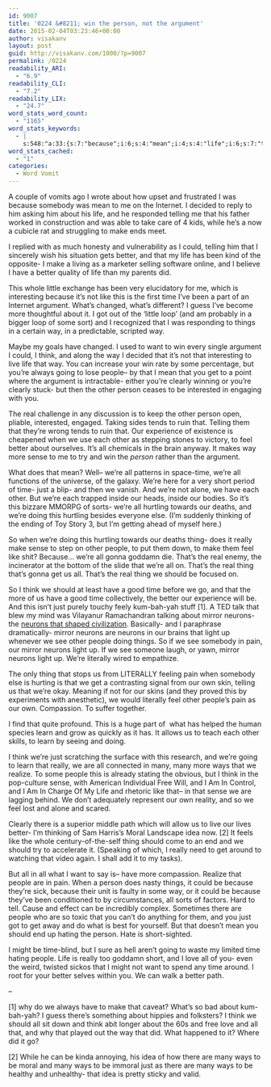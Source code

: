 ```yaml
---
id: 9007
title: '0224 &#8211; win the person, not the argument'
date: 2015-02-04T03:23:46+00:00
author: visakanv
layout: post
guid: http://visakanv.com/1000/?p=9007
permalink: /0224
readability_ARI:
  - "6.9"
readability_CLI:
  - "7.2"
readability_LIX:
  - "24.7"
word_stats_word_count:
  - "1165"
word_stats_keywords:
  - |
    s:548:"a:33:{s:7:"because";i:6;s:4:"mean";i:4;s:4:"life";i:6;s:7:"telling";i:4;s:4:"make";i:5;s:6:"better";i:7;s:4:"like";i:4;s:4:"time";i:8;s:8:"argument";i:4;s:6:"what's";i:3;s:6:"things";i:3;s:4:"want";i:3;s:5:"think";i:6;s:5:"going";i:3;s:6:"people";i:7;s:7:"clearly";i:3;s:6:"person";i:5;s:4:"real";i:4;s:4:"feel";i:4;s:5:"sense";i:4;s:5:"short";i:3;s:4:"just";i:5;s:8:"hurtling";i:3;s:5:"thing";i:5;s:6:"really";i:4;s:6:"mirror";i:4;s:7:"neurons";i:6;s:5:"light";i:3;s:4:"pain";i:4;s:9:"literally";i:3;s:5:"learn";i:3;s:4:"ways";i:4;s:4:"idea";i:3;}";
word_stats_cached:
  - "1"
categories:
  - Word Vomit
---
```

A couple of vomits ago I wrote about how upset and frustrated I was because somebody was mean to me on the Internet. I decided to reply to him asking him about his life, and he responded telling me that his father worked in construction and was able to take care of 4 kids, while he&#8217;s a now a cubicle rat and struggling to make ends meet.

I replied with as much honesty and vulnerability as I could, telling him that I sincerely wish his situation gets better, and that my life has been kind of the opposite- I make a living as a marketer selling software online, and I believe I have a better quality of life than my parents did.

This whole little exchange has been very elucidatory for me, which is interesting because it&#8217;s not like this is the first time I&#8217;ve been a part of an Internet argument. What&#8217;s changed, what&#8217;s different? I guess I&#8217;ve become more thoughtful about it. I got out of the &#8216;little loop&#8217; (and am probably in a bigger loop of some sort) and I recognized that I was responding to things in a certain way, in a predictable, scripted way.

Maybe my goals have changed. I used to want to win every single argument I could, I think, and along the way I decided that it&#8217;s not that interesting to live life that way. You can increase your win rate by some percentage, but you&#8217;re always going to lose people– by that I mean that you get to a point where the argument is intractable- either you&#8217;re clearly winning or you&#8217;re clearly stuck- but then the other person ceases to be interested in engaging with you.

The real challenge in any discussion is to keep the other person open, pliable, interested, engaged. Taking sides tends to ruin that. Telling them that they&#8217;re wrong tends to ruin that. Our experience of existence is cheapened when we use each other as stepping stones to victory, to feel better about ourselves. It&#8217;s all chemicals in the brain anyway. It makes way more sense to me to try and win the _person_ rather than the argument.

What does that mean? Well– we&#8217;re all patterns in space-time, we&#8217;re all functions of the universe, of the galaxy. We&#8217;re here for a very short period of time- just a blip- and then we vanish. And we&#8217;re not alone, we have each other. But we&#8217;re each trapped inside our heads, inside our bodies. So it&#8217;s this bizzare MMORPG of sorts- we&#8217;re all hurtling towards our deaths, and we&#8217;re doing this hurtling besides everyone else. (I&#8217;m suddenly thinking of the ending of Toy Story 3, but I&#8217;m getting ahead of myself here.)

So when we&#8217;re doing this hurtling towards our deaths thing- does it really make sense to step on other people, to put them down, to make them feel like shit? Because&#8230; we&#8217;re all gonna goddamn die. That&#8217;s the real enemy, the incinerator at the bottom of the slide that we&#8217;re all on. That&#8217;s the real thing that&#8217;s gonna get us all. That&#8217;s the real thing we should be focused on.

So I think we should at least have a good time before we go, and that the more of us have a good time collectively, the better our experience will be. And this isn&#8217;t just purely touchy feely kum-bah-yah stuff [1]. A TED talk that blew my mind was Vilayanur Ramachandran talking about mirror neurons- the [neurons that shaped civilization](http://www.ted.com/talks/vs_ramachandran_the_neurons_that_shaped_civilization?language=en). Basically- and I paraphrase dramatically- mirror neurons are neurons in our brains that light up whenever we see other people doing things. So if we see somebody in pain, our mirror neurons light up. If we see someone laugh, or yawn, mirror neurons light up. We&#8217;re literally wired to empathize.

The only thing that stops us from LITERALLY feeling pain when somebody else is hurting is that we get a contrasting signal from our own skin, telling us that we&#8217;re okay. Meaning if not for our skins (and they proved this by experiments with anesthetic), we would literally feel other people&#8217;s pain as our own. Compassion. To suffer together.

I find that quite profound. This is a huge part of  what has helped the human species learn and grow as quickly as it has. It allows us to teach each other skills, to learn by seeing and doing.

I think we&#8217;re just scratching the surface with this research, and we&#8217;re going to learn that really, we are all connected in many, many more ways that we realize. To some people this is already stating the obvious, but I think in the pop-culture sense, with American Individual Free Will, and I Am In Control, and I Am In Charge Of My Life and rhetoric like that– in that sense we are lagging behind. We don&#8217;t adequately represent our own reality, and so we feel lost and alone and scared.

Clearly there is a superior middle path which will allow us to live our lives better- I&#8217;m thinking of Sam Harris&#8217;s Moral Landscape idea now. [2] It feels like the whole century-of-the-self thing should come to an end and we should try to accelerate it. (Speaking of which, I really need to get around to watching that video again. I shall add it to my tasks).

But all in all what I want to say is– have more compassion. Realize that people are in pain. When a person does nasty things, it could be because they&#8217;re sick, because their unit is faulty in some way, or it could be because they&#8217;ve been conditioned to by circumstances, all sorts of factors. Hard to tell. Cause and effect can be incredibly complex. Sometimes there are people who are so toxic that you can&#8217;t do anything for them, and you just got to get away and do what is best for yourself. But that doesn&#8217;t mean you should end up hating the person. Hate is short-sighted.

I might be time-blind, but I sure as hell aren&#8217;t going to waste my limited time hating people. Life is really too goddamn short, and I love all of you- even the weird, twisted sickos that I might not want to spend any time around. I root for your better selves within you. We can walk a better path.

–

[1] why do we always have to make that caveat? What&#8217;s so bad about kum-bah-yah? I guess there&#8217;s something about hippies and folksters? I think we should all sit down and think abit longer about the 60s and free love and all that, and why that played out the way that did. What happened to it? Where did it go?

[2] While he can be kinda annoying, his idea of how there are many ways to be moral and many ways to be immoral just as there are many ways to be healthy and unhealthy- that idea is pretty sticky and valid.

&nbsp;
